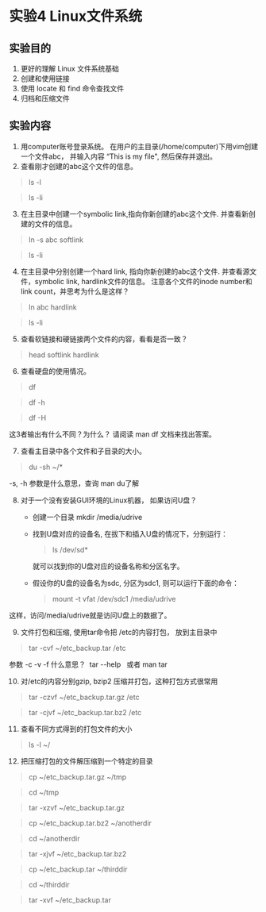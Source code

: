 # 实验4 Linux文件系统
## 实验目的
1. 更好的理解 Linux 文件系统基础
2. 创建和使用链接
3. 使用 locate 和 find 命令查找文件
4. 归档和压缩文件

## 实验内容

1. 用computer账号登录系统。 在用户的主目录(/home/computer)下用vim创建一个文件abc， 并输入内容 “This is my file", 然后保存并退出。
2. 查看刚才创建的abc这个文件的信息。 

> ls -l 

> ls -li  

3. 在主目录中创建一个symbolic link,指向你新创建的abc这个文件. 并查看新创建的文件的信息。 

> ln -s abc  softlink

> ls -li

4. 在主目录中分别创建一个hard link, 指向你新创建的abc这个文件. 并查看源文件，symbolic link, hardlink文件的信息。 注意各个文件的inode number和link count，并思考为什么是这样？ 

> ln abc  hardlink

> ls -li

5. 查看软链接和硬链接两个文件的内容，看看是否一致？

> head softlink  hardlink

6. 查看硬盘的使用情况。

> df
 
> df -h

> df -H
	 
这3者输出有什么不同？为什么？ 请阅读 man df 文档来找出答案。

7. 查看主目录中各个文件和子目录的大小。

> du -sh  ~/*

-s, -h 参数是什么意思，查询 man du了解

8. 对于一个没有安装GUI环境的Linux机器， 如果访问U盘？
 
   * 创建一个目录   mkdir /media/udrive
   
   * 找到U盘对应的设备名, 在拔下和插入U盘的情况下，分别运行：

     > ls /dev/sd*

     就可以找到你的U盘对应的设备名称和分区名字。

   * 假设你的U盘的设备名为sdc, 分区为sdc1, 则可以运行下面的命令：

     > mount -t vfat /dev/sdc1  /media/udrive

这样，访问/media/udrive就是访问U盘上的数据了。

9. 文件打包和压缩, 使用tar命令把 /etc的内容打包， 放到主目录中

> tar -cvf ~/etc_backup.tar  /etc

参数 -c -v -f 什么意思？  tar --help   或者 man tar

10. 对/etc的内容分别gzip, bzip2 压缩并打包，这种打包方式很常用

> tar -czvf  ~/etc_backup.tar.gz  /etc

> tar -cjvf  ~/etc_backup.tar.bz2  /etc

11. 查看不同方式得到的打包文件的大小

> ls -l  ~/

12. 把压缩打包的文件解压缩到一个特定的目录
> cp ~/etc_backup.tar.gz ~/tmp

> cd ~/tmp

> tar -xzvf  ~/etc_backup.tar.gz  

> cp ~/etc_backup.tar.bz2  ~/anotherdir

> cd ~/anotherdir

> tar -xjvf  ~/etc_backup.tar.bz2

> cp ~/etc_backup.tar  ~/thirddir

> cd ~/thirddir

> tar -xvf  ~/etc_backup.tar





